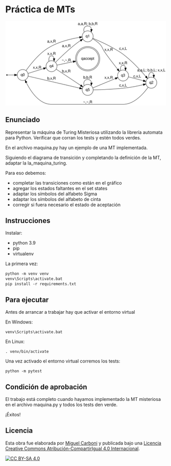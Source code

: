 # Práctica de MTs

![Máquina de Turing Misteriosa](assets/maquina_misteriosa.svg)

## Enunciado

Representar la máquina de Turing Misteriosa utilizando la librería automata para Python. Verificar que corran los tests y estén todos verdes.

En el archivo maquina.py hay un ejemplo de una MT implementada.

Siguiendo el diagrama de transición y completando la definición de la MT, adaptar la la_maquina_turing.

Para eso debemos:

- completar las transiciones como están en el gráfico
- agregar los estados faltantes en el set states
- adaptar los símbolos del alfabeto Sigma
- adaptar los símbolos del alfabeto de cinta
- corregir si fuera necesario el estado de aceptación

## Instrucciones

Instalar:

- python 3.9
- pip
- virtualenv

La primera vez:

```
python -m venv venv
venv\Scripts\activate.bat
pip install -r requirements.txt
```

## Para ejecutar

Antes de arrancar a trabajar hay que activar el entorno virtual

En Windows:  

```
venv\Scripts\activate.bat
```

En Linux:  

```
. venv/bin/activate
```

Una vez activado el entorno virtual corremos los tests:  

```
python -m pytest
```

## Condición de aprobación

El trabajo está completo cuando hayamos implementado la MT misteriosa en el archivo maquina.py y todos los tests den verde.

¡Éxitos!

## Licencia

Esta obra fue elaborada por [Miguel Carboni](https://github.com/miguelius) y publicada bajo una [Licencia Creative Commons Atribución-CompartirIgual 4.0 Internacional][cc-by-sa].

[![CC BY-SA 4.0][cc-by-sa-image]][cc-by-sa]

[cc-by-sa]: https://creativecommons.org/licenses/by-sa/4.0/deed.es
[cc-by-sa-image]: https://licensebuttons.net/l/by-sa/4.0/88x31.png

